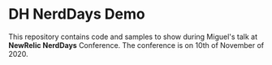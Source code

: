 # DH NerdDays Demo
This repository contains code and samples to show during Miguel's talk at **NewRelic NerdDays** Conference.
The conference is on 10th of November of 2020.
